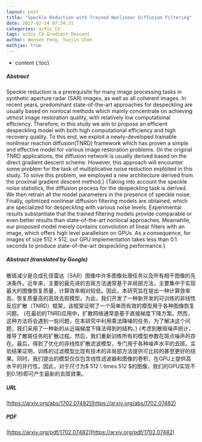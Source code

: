 ```yaml
---
layout: post
title: "Speckle Reduction with Trained Nonlinear Diffusion Filtering"
date: 2017-02-24 07:34:31
categories: arXiv_CV
tags: arXiv_CV Gradient_Descent
author: Wensen Feng, Yunjin Chen
mathjax: true
---
```


* content
{:toc}

##### Abstract
Speckle reduction is a prerequisite for many image processing tasks in synthetic aperture radar (SAR) images, as well as all coherent images. In recent years, predominant state-of-the-art approaches for despeckling are usually based on nonlocal methods which mainly concentrate on achieving utmost image restoration quality, with relatively low computational efficiency. Therefore, in this study we aim to propose an efficient despeckling model with both high computational efficiency and high recovery quality. To this end, we exploit a newly-developed trainable nonlinear reaction diffusion(TNRD) framework which has proven a simple and effective model for various image restoration problems. {In the original TNRD applications, the diffusion network is usually derived based on the direct gradient descent scheme. However, this approach will encounter some problem for the task of multiplicative noise reduction exploited in this study. To solve this problem, we employed a new architecture derived from the proximal gradient descent method.} {Taking into account the speckle noise statistics, the diffusion process for the despeckling task is derived. We then retrain all the model parameters in the presence of speckle noise. Finally, optimized nonlinear diffusion filtering models are obtained, which are specialized for despeckling with various noise levels. Experimental results substantiate that the trained filtering models provide comparable or even better results than state-of-the-art nonlocal approaches. Meanwhile, our proposed model merely contains convolution of linear filters with an image, which offers high level parallelism on GPUs. As a consequence, for images of size $512 \times 512$, our GPU implementation takes less than 0.1 seconds to produce state-of-the-art despeckling performance.}

##### Abstract (translated by Google)
散斑减少是合成孔径雷达（SAR）图像中许多图像处理任务以及所有相干图像的先决条件。近年来，主要的最先进的去斑方法通常基于非局部方法，主要集中于实现最大的图像恢复质量，计算效率相对较低。因此，本研究旨在提出一种计算效率高，恢复质量高的高效去斑模型。为此，我们开发了一种新开发的可训练的非线性反应扩散（TNRD）框架，该框架证明了一个简单而有效的模型用于各种图像恢复问题。 {在最初的TNRD应用中，扩散网络通常是基于直接梯度下降方案。然而，这种方法将会遇到一些问题，在本研究中利用乘法降噪的任务。为了解决这个问题，我们采用了一种新的从近端梯度下降法得到的结构。} {考虑到散斑噪声统计，推导了散斑任务的扩散过程。然后，我们重新训练所有的模型参数在斑点噪声的存在。最后，得到了优化的非线性扩散滤波模型，专门用于各种噪声水平的去斑。实验结果证明，训练的过滤模型比现有技术的非局部方法提供可比较的甚至更好的结果。同时，我们提出的模型仅仅包含线性滤波器和图像的卷积，在GPU上提供高水​​平的并行性。因此，对于尺寸为$ 512 \ times 512 $的图像，我们的GPU实现不到0.1秒即可产生最新的去斑效果。

##### URL
[https://arxiv.org/abs/1702.07482](https://arxiv.org/abs/1702.07482)

##### PDF
[https://arxiv.org/pdf/1702.07482](https://arxiv.org/pdf/1702.07482)

